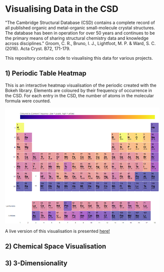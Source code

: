 # Visualising Data in the CSD

"The Cambridge Structural Database (CSD) contains a complete record of all published organic and metal-organic small-molecule crystal structures. The database has been in operation for over 50 years and continues to be the primary means of sharing structural chemistry data and knowledge across disciplines."
Groom, C. R., Bruno, I. J., Lightfoot, M. P. & Ward, S. C. (2016). Acta Cryst. B72, 171-179.

This repository contains code to visualising this data for various projects. 


## 1) Periodic Table Heatmap

This is an interactive heatmap visualisation of the periodic created with the Bokeh library. Elements are coloured by their frequency of occurrence in the CSD. For each entry in the CSD, the number of atoms in the molecular formula were counted. 

![Periodic Table](https://github.com/prcurran/csd-visualisations/blob/master/periodic_table/periodic_table.png)

A live version of this visualisation is presented [here!](https://www.ccdc.cam.ac.uk/Community/educationalresources/PeriodicTable)


## 2) Chemical Space Visualisation


## 3) 3-Dimensionality 

